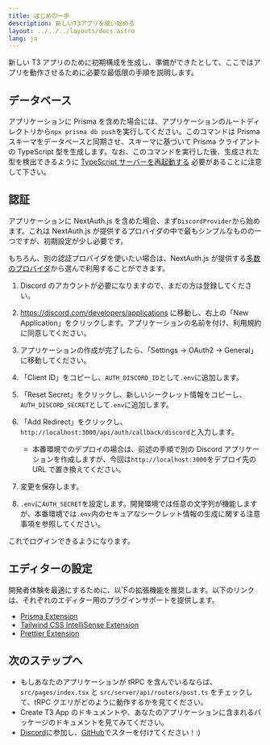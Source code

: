 ```yaml
---
title: はじめの一歩
description: 新しいT3アプリを使い始める
layout: ../../../layouts/docs.astro
lang: ja
---
```


新しい T3 アプリのために初期構成を生成し、準備ができたとして、ここではアプリを動作させるために必要な最低限の手順を説明します。

## データベース

アプリケーションに Prisma を含めた場合には、アプリケーションのルートディレクトリから`npx prisma db push`を実行してください。このコマンドは Prisma スキーマをデータベースと同期させ、スキーマに基づいて Prisma クライアントの TypeScript 型を生成します。なお、このコマンドを実行した後、生成された型を検出できるように [TypeScript サーバーを再起動する](https://tinytip.co/tips/vscode-restart-ts/) 必要があることに注意して下さい。

## 認証

アプリケーションに NextAuth.js を含めた場合、まず`DiscordProvider`から始めます。これは NextAuth.js が提供するプロバイダの中で最もシンプルなものの一つですが、初期設定が少し必要です。

もちろん、別の認証プロバイダを使いたい場合は、NextAuth.js が提供する[多数のプロバイダ](https://next-auth.js.org/providers/)から選んで利用することができます。

1. Discord のアカウントが必要になりますので、まだの方は登録してください。
2. https://discord.com/developers/applications に移動し、右上の「New Application」をクリックします。アプリケーションの名前を付け、利用規約に同意してください。
3. アプリケーションの作成が完了したら、「Settings → OAuth2 → General」に移動してください。
4. 「Client ID」をコピーし、`AUTH_DISCORD_ID`として`.env`に追加します。
5. 「Reset Secret」をクリックし、新しいシークレット情報をコピーし、`AUTH_DISCORD_SECRET`として`.env`に追加します。
6. 「Add Redirect」をクリックし、`http://localhost:3000/api/auth/callback/discord`と入力します。

   - 本番環境でのデプロイの場合は、前述の手順で別の Discord アプリケーションを作成しますが、今回は`http://localhost:3000`をデプロイ先の URL で置き換えてください。

7. 変更を保存します。
8. `.env`に`AUTH_SECRET`を設定します。開発環境では任意の文字列が機能しますが、本番環境では`.env`内のセキュアなシークレット情報の生成に関する注意事項を参照してください。

これでログインできるようになります。

## エディターの設定

開発者体験を最適にするために、以下の拡張機能を推奨します。以下のリンクは、それぞれのエディター用のプラグインサポートを提供します。

- [Prisma Extension](https://www.prisma.io/docs/guides/development-environment/editor-setup)
- [Tailwind CSS IntelliSense Extension](https://tailwindcss.com/docs/editor-setup)
- [Prettier Extension](https://prettier.io/docs/en/editors.html)

## 次のステップへ

- もしあなたのアプリケーションが tRPC を含んでいるならば、`src/pages/index.tsx` と `src/server/api/routers/post.ts` をチェックして、tRPC クエリがどのように動作するかを見てください。
- Create T3 App のドキュメントや、あなたのアプリケーションに含まれるパッケージのドキュメントを見てみてください。
- [Discord](https://t3.gg/discord)に参加し、[GitHub](https://github.com/t3-oss/create-t3-app)でスターを付けてください！:)
